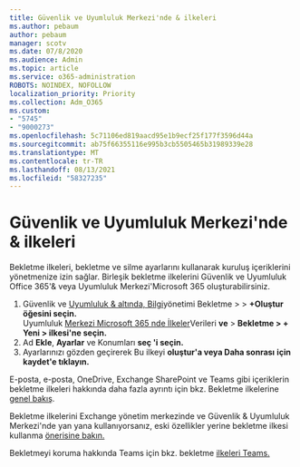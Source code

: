 ```yaml
---
title: Güvenlik ve Uyumluluk Merkezi'nde & ilkeleri
ms.author: pebaum
author: pebaum
manager: scotv
ms.date: 07/8/2020
ms.audience: Admin
ms.topic: article
ms.service: o365-administration
ROBOTS: NOINDEX, NOFOLLOW
localization_priority: Priority
ms.collection: Adm_O365
ms.custom:
- "5745"
- "9000273"
ms.openlocfilehash: 5c71106ed819aacd95e1b9ecf25f177f3596d44a
ms.sourcegitcommit: ab75f66355116e995b3cb5505465b31989339e28
ms.translationtype: MT
ms.contentlocale: tr-TR
ms.lasthandoff: 08/13/2021
ms.locfileid: "58327235"
---
```

# <a name="unified-retention-policies-in-the-security--compliance-center"></a>Güvenlik ve Uyumluluk Merkezi'nde & ilkeleri

Bekletme ilkeleri, bekletme ve silme ayarlarını kullanarak kuruluş içeriklerini yönetmenize izin sağlar. Birleşik bekletme ilkelerini Güvenlik ve Uyumluluk Office 365'& veya Uyumluluk Merkezi'Microsoft 365 oluşturabilirsiniz. 

1. Güvenlik ve [Uyumluluk & altında, Bilgi](https://go.microsoft.com/fwlink/p/?linkid=2077143)yönetimi Bekletme   >    >  **+Oluştur öğesini seçin.** <br/>
    Uyumluluk [Merkezi Microsoft 365 nde İlkeler](https://go.microsoft.com/fwlink/p/?linkid=2077149)Verileri **ve**  >  **Bekletme > + Yeni > ilkesi'ne seçin.**
2. Ad **Ekle**, **Ayarlar** ve Konumları **seç 'i seçin.**
3. Ayarlarınızı gözden geçirerek Bu ilkeyi **oluştur'a veya Daha sonrası** **için kaydet'e tıklayın.**  
      
E-posta, e-posta, OneDrive, Exchange SharePoint ve Teams gibi içeriklerin bekletme ilkeleri hakkında daha fazla ayrıntı için bkz. Bekletme ilkelerine [genel bakış](https://go.microsoft.com/fwlink/?linkid=2127785).  
    
Bekletme ilkelerini Exchange yönetim merkezinde ve Güvenlik & Uyumluluk Merkezi'nde yan yana kullanıyorsanız, eski özellikler yerine bekletme ilkesi kullanma [önerisine bakın.](https://docs.microsoft.com/microsoft-365/compliance/retention-policies#use-a-retention-policy-instead-of-older-features)  
    
Bekletmeyi koruma hakkında Teams için bkz. bekletme [ilkeleri Teams.](https://docs.microsoft.com/microsoftteams/retention-policies)